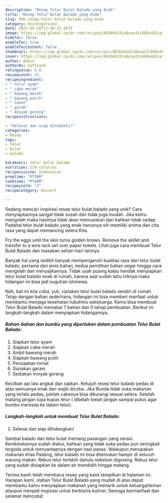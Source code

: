 ```yaml
---
description: "Resep Telur Bulat Balado yang Enak"
title: "Resep Telur Bulat Balado yang Enak"
slug: 896-resep-telur-bulat-balado-yang-enak
category: Uncategorized
date: 2022-05-20T11:48:23.567Z
image: https://img-global.cpcdn.com/recipes/863b84241a8eaa33/680x482cq70/telur-bulat-balado-foto-resep-utama.jpg
hideToc: false
enableToc: true
enableTocContent: false
thumbnail: https://img-global.cpcdn.com/recipes/863b84241a8eaa33/680x482cq70/telur-bulat-balado-foto-resep-utama.jpg
cover: https://img-global.cpcdn.com/recipes/863b84241a8eaa33/680x482cq70/telur-bulat-balado-foto-resep-utama.jpg
author: Admin
authorAv: notfound
ratingvalue: 4.9
reviewcount: 15
recipeingredient:
- " telur ayam"
- " cabe merah"
- " bawang merah"
- " bawang putih"
- " tomat"
- " garam"
- " minyak goreng"
recipeinstructions:

- "Selesai dan siap dinikmati!"
categories:
- Resep
tags:
- telur
- bulat
- balado

katakunci: telur bulat balado 
nutrition: 119 calories
recipecuisine: Indonesian
preptime: "PT38M"
cooktime: "PT40M"
recipeyield: "2"
recipecategory: Dessert

---
```





Sedang mencari inspirasi resep telur bulat balado yang unik? Cara menyiapkannya sangat tidak susah dan tidak juga mudah. Jika keliru mengolah maka hasilnya tidak akan memuaskan dan bahkan tidak sedap. Padahal telur bulat balado yang enak harusnya sih memiliki aroma dan cita rasa yang dapat memancing selera Kita.





Fry the eggs until the skin turns golden brown. Remove the skillet and transfer to a wire rack set over paper towels. Lihat juga cara membuat Telur Bulat Balado dan masakan sehari-hari lainnya.

Banyak hal yang sedikit banyak mempengaruhi kualitas rasa dari telur bulat balado, pertama dari jenis bahan, kedua pemilihan bahan segar hingga cara mengolah dan menyajikannya. Tidak usah pusing kalau hendak menyiapkan telur bulat balado enak di rumah, karena asal sudah tahu triknya maka hidangan ini bisa jadi suguhan istimewa.






Nah, kali ini kita coba, yuk, ciptakan telur bulat balado sendiri di rumah. Tetap dengan bahan sederhana, hidangan ini bisa memberi manfaat untuk membantu menjaga kesehatan tubuhmu sekeluarga. Kamu bisa membuat Telur Bulat Balado memakai 7 bahan dan 0 tahap pembuatan. Berikut ini langkah-langkah dalam menyiapkan hidangannya.

<!--inarticleads1-->

##### Bahan-bahan dan bumbu yang diperlukan dalam pembuatan Telur Bulat Balado:

1. Siapkan  telur ayam
1. Siapkan  cabe merah
1. Ambil  bawang merah
1. Siapkan  bawang putih
1. Persiapkan  tomat
1. Gunakan  garam
1. Sediakan  minyak goreng


Kecilkan api lalu angkat dan sajikan. Ketujuh resep telur balado pedas di atas semuanya enak dan wajib dicoba. Jika Bunda tidak suka makanan yang terlalu pedas, jumlah cabenya bisa dikurangi sesuai selera. Setelah matang jangan lupa kupas telur ( dibelah-belah jangan sampai putus agar bumbu meresep ke dalam telur). 

<!--inarticleads2-->

##### Langkah-langkah untuk membuat Telur Bulat Balado:


1. Selesai dan siap dihidangkan!

Sambal balado dan telur bulat memang pasangan yang serasi. Kenikmatannya sudah diakui, bahkan yang tidak suka pedas pun seringkali tergoda untuk menyantapnya dengan nasi panas. Walaupun merupakan makanan khas Padang, telur balado ini bisa ditemukan hampir di seluruh warung makan. Rebus telur terlebih dahulu sebelum digoreng. Rebus telur yang sudah disiapkan ke dalam air mendidih hingga matang. 

Terima kasih telah membaca resep yang kami tampilkan di halaman ini. Harapan kami, olahan Telur Bulat Balado yang mudah di atas dapat membantu kamu menyiapkan makanan yang menarik untuk keluarga/teman ataupun menjadi inspirasi untuk berbisnis kuliner. Semoga bermanfaat dan selamat mencoba!
